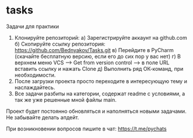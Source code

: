 # tasks
Задачи для практики

1. Клонируйте репозиторий:
    а) Зарегистрируйте аккаунт на github.com
    б) Скопируйте ссылку репозитория: https://github.com/Bednyakov/Tasks.git
    в) Перейдите в PyCharm (скачайте бесплатную версию, если его до сих пор у вас нет)
    г) В верхнем меню VCS --> Get from version control --> в поле URL вставить ссылку и нажать Clone
    д) Выполнить ряд ОК-команд, при необходимости.
2. После загрузки проекта просто переходите в интересующую тему и наслаждайтесь.
3. Все задачи разбиты на категории, содержат readme с условиями, а так же уже решенные мной файлы main.

Проект будет постоянно обновляться и наполняться новыми задачами. Не забывайте делать апдейт.

При возникновении вопросов пишите в чат: https://t.me/pychats

